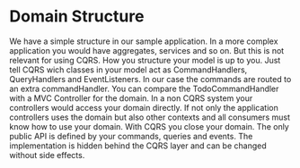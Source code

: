 Domain Structure
=================

We have a simple structure in our sample application. In a more complex application 
you would have aggregates, services and so on. But this is not relevant for using
CQRS. How you structure your model is up to you. Just tell CQRS wich classes in your
model act as CommandHandlers, QueryHandlers and EventListeners.
In our case the commands are routed to an extra commandHandler. You can compare the 
TodoCommandHandler with a MVC Controller for the domain.
In a non CQRS system your controllers would access your domain directly. If not only
the application controllers uses the domain but also other contexts and
all consumers must know how to use your domain. 
With CQRS you close your domain. The only public API is defined by your commands, queries
and events. The implementation is hidden behind the CQRS layer and can be changed 
without side effects.